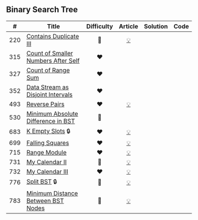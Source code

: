 
## Binary Search Tree

|#|Title|Difficulty|Article|Solution|Code|
|:---:|---|:---:|:---:|:---:|:---:|
|220|[Contains Duplicate III](https://leetcode.com/problems/contains-duplicate-iii) |🧡|[💡](https://leetcode.com/articles/contains-duplicate-iii)|||
|315|[Count of Smaller Numbers After Self](https://leetcode.com/problems/count-of-smaller-numbers-after-self) |❤️||||
|327|[Count of Range Sum](https://leetcode.com/problems/count-of-range-sum) |❤️||||
|352|[Data Stream as Disjoint Intervals](https://leetcode.com/problems/data-stream-as-disjoint-intervals) |❤️||||
|493|[Reverse Pairs](https://leetcode.com/problems/reverse-pairs) |❤️|[💡](https://leetcode.com/articles/reverse-pairs)|||
|530|[Minimum Absolute Difference in BST](https://leetcode.com/problems/minimum-absolute-difference-in-bst) |💚||||
|683|[K Empty Slots](https://leetcode.com/problems/k-empty-slots) 🔒|❤️|[💡](https://leetcode.com/articles/k-empty-slots)|||
|699|[Falling Squares](https://leetcode.com/problems/falling-squares) |❤️|[💡](https://leetcode.com/articles/falling-squares)|||
|715|[Range Module](https://leetcode.com/problems/range-module) |❤️|[💡](https://leetcode.com/articles/range-module)|||
|731|[My Calendar II](https://leetcode.com/problems/my-calendar-ii) |🧡|[💡](https://leetcode.com/articles/my-calendar-ii)|||
|732|[My Calendar III](https://leetcode.com/problems/my-calendar-iii) |❤️|[💡](https://leetcode.com/articles/my-calendar-iii)|||
|776|[Split BST](https://leetcode.com/problems/split-bst) 🔒|🧡|[💡](https://leetcode.com/articles/split-bst)|||
|783|[Minimum Distance Between BST Nodes](https://leetcode.com/problems/minimum-distance-between-bst-nodes) |💚|[💡](https://leetcode.com/articles/minimum-distance-between-bst-nodes)|||